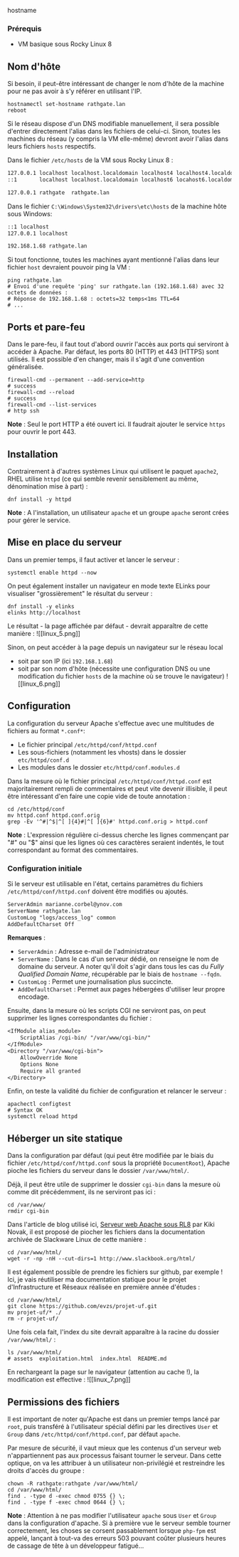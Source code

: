 hostname
### Prérequis

- VM basique sous Rocky Linux 8

## Nom d'hôte

Si besoin, il peut-être intéressant de changer le nom d'hôte de la machine pour ne pas avoir à s'y référer en utilisant l'IP.
```shell
hostnamectl set-hostname rathgate.lan
reboot
```

Si le réseau dispose d'un DNS modifiable manuellement, il sera possible d'entrer directement l'alias dans les fichiers de celui-ci. Sinon, toutes les machines du réseau (y compris la VM elle-même) devront avoir l'alias dans leurs fichiers `hosts` respectifs.

Dans le fichier `/etc/hosts` de la VM sous Rocky Linux 8 :
```txt
127.0.0.1 localhost localhost.localdomain localhost4 localhost4.localdomain4
::1       localhost localhost.localdomain localhost6 locahost6.localdomain6

127.0.0.1 rathgate  rathgate.lan
```

Dans le fichier `C:\Windows\System32\drivers\etc\hosts` de la machine hôte sous Windows:
```txt
::1 localhost
127.0.0.1 localhost

192.168.1.68 rathgate.lan
```

Si tout fonctionne, toutes les machines ayant mentionné l'alias dans leur fichier `host` devraient pouvoir ping la VM :
```shell
ping rathgate.lan
# Envoi d'une requête 'ping' sur rathgate.lan (192.168.1.68) avec 32 octets de données :
# Réponse de 192.168.1.68 : octets=32 temps<1ms TTL=64
# ...
```

## Ports et pare-feu

Dans le pare-feu, il faut tout d'abord ouvrir l'accès aux ports qui serviront à accéder à Apache. Par défaut, les ports 80 (HTTP) et 443 (HTTPS) sont utilisés. Il est possible d'en changer, mais il s'agit d'une convention généralisée.

```shell
firewall-cmd --permanent --add-service=http
# success
firewall-cmd --reload
# success
firewall-cmd --list-services
# http ssh
```
**Note** : Seul le port HTTP a été ouvert ici. Il faudrait ajouter le service `https` pour ouvrir le port 443.

## Installation

Contrairement à d'autres systèmes Linux qui utilisent le paquet `apache2`, RHEL utilise `httpd` (ce qui semble revenir sensiblement au même, dénomination mise à part) :
```shell
dnf install -y httpd
```

**Note** : A l'installation, un utilisateur `apache` et un groupe `apache` seront crées pour gérer le service.

## Mise en place du serveur 

Dans un premier temps, il faut activer et lancer le serveur :
```shell 
systemctl enable httpd --now
```

On peut également installer un navigateur en mode texte ELinks pour visualiser "grossièrement" le résultat du serveur :
```shell
dnf install -y elinks
elinks http://localhost
```

Le résultat - la page affichée par défaut - devrait apparaître de cette manière :
![[linux_5.png]]

Sinon, on peut accéder à la page depuis un navigateur sur le réseau local
- soit par son IP (ici `192.168.1.68`)
- soit par son nom d'hôte (nécessite une configuration DNS ou une modification du  fichier `hosts` de la machine où se trouve le navigateur)
![[linux_6.png]]

## Configuration

La configuration du serveur Apache s'effectue avec une multitudes de fichiers au format `*.conf*`:
- Le fichier principal `/etc/httpd/conf/httpd.conf`
- Les sous-fichiers (notamment les vhosts) dans le dossier `etc/httpd/conf.d` 
- Les modules dans le dossier `etc/httpd/conf.modules.d` 

Dans la mesure où le fichier principal `/etc/httpd/conf/httpd.conf` est majoritairement rempli de commentaires et peut vite devenir illisible, il peut être intéressant d'en faire une copie vide de toute annotation :
```shell
cd /etc/httpd/conf
mv httpd.conf httpd.conf.orig
grep -Ev '^#|^$|^[ ]{4}#|^[ ]{6}#' httpd.conf.orig > httpd.conf
```
**Note** : L'expression régulière ci-dessus cherche les lignes commençant par "#" ou "$" ainsi que les lignes où ces caractères seraient indentés, le tout correspondant au format des commentaires.

### Configuration initiale

Si le serveur est utilisable en l'état, certains paramètres du fichiers `/etc/httpd/conf/httpd.conf` doivent être modifiés ou ajoutés.

```txt
ServerAdmin marianne.corbel@ynov.com
ServerName rathgate.lan
CustomLog "logs/access_log" common
AddDefaultCharset Off
```

**Remarques** : 
- `ServerAdmin` : Adresse e-mail de l'administrateur
- `ServerName` : Dans le cas d'un serveur dédié, on renseigne le nom de domaine du serveur. A noter qu'il doit s'agir dans tous les cas du *Fully Qualified Domain Name*, récupérable par le biais de `hostname --fqdn`.
- `CustomLog` : Permet une journalisation plus succincte.
- `AddDefaultCharset` : Permet aux pages hébergées d'utiliser leur propre encodage.

Ensuite, dans la mesure où les scripts CGI ne serviront pas, on peut supprimer les lignes correspondantes du fichier :
```txt
<IfModule alias_module>
    ScriptAlias /cgi-bin/ "/var/www/cgi-bin/"
</IfModule>
<Directory "/var/www/cgi-bin">
    AllowOverride None
    Options None
    Require all granted
</Directory>
```

Enfin, on teste la validité du fichier de configuration et relancer le serveur :
```shell
apachectl configtest
# Syntax OK
systemctl reload httpd
```

## Héberger un site statique 

Dans la configuration par défaut (qui peut être modifiée par le biais du fichier `/etc/httpd/conf/httpd.conf` sous la propriété `DocumentRoot`), Apache pioche les fichiers du serveur dans le dossier `/var/www/html/`.

Déjà, il peut être utile de supprimer le dossier `cgi-bin` dans la mesure où comme dit précédemment, ils ne serviront pas ici :
```shell
cd /var/www/
rmdir cgi-bin
```

Dans l'article de blog utilisé ici, [Serveur web Apache sous RL8](https://blog.microlinux.fr/apache-rocky-linux-8/) par Kiki Novak, il est proposé de piocher les fichiers dans la documentation archivée de Slackware Linux de cette manière :
```shell
cd /var/www/html/
wget -r -np -nH --cut-dirs=1 http://www.slackbook.org/html/
```

Il est également possible de prendre les fichiers sur github, par exemple ! Ici, je vais réutiliser ma documentation statique pour le projet d'Infrastructure et Réseaux réalisée en première année d'études :
```
cd /var/www/html/
git clone https://github.com/evzs/projet-uf.git
mv projet-uf/* ./
rm -r projet-uf/
```

Une fois cela fait, l'index du site devrait apparaître à la racine du dossier `/var/www/html/` :
```shell
ls /var/www/html/
# assets  exploitation.html  index.html  README.md
```

En rechargeant la page sur le navigateur (attention au cache !), la modification est effective :
![[linux_7.png]]

## Permissions des fichiers

Il est important de noter qu'Apache est dans un premier temps lancé par `root`, puis transféré à l'utilisateur spécial défini par les directives `User` et `Group` dans `/etc/httpd/conf/httpd.conf`, par défaut `apache`.

Par mesure de sécurité, il vaut mieux que les contenus d'un serveur web n'appartiennent pas aux processus faisant tourner le serveur. Dans cette optique, on va les attribuer à un utilisateur non-privilégié et restreindre les droits d'accès du groupe :
```shell
chown -R rathgate:rathgate /var/www/html/
cd /var/www/html/
find . -type d -exec chmod 0755 {} \;
find . -type f -exec chmod 0644 {} \;
```

**Note** : Attention à ne pas modifier l'utilisateur `apache` sous `User` et `Group` dans la configuration d'apache. Si à première vue le serveur semble tourner correctement, les choses se corsent passablement lorsque `php-fpm` est appelé, lançant à tout-va des erreurs 503 pouvant coûter plusieurs heures de cassage de tête à un développeur fatigué...
